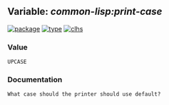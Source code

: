 ## Variable: ***common-lisp:*print-case****
[![package](https://img.shields.io/badge/Package-COMMON--LISP-5f9ea0.svg?style=social&colorA=999999)](../) [![type](https://img.shields.io/badge/Type-Variable-5f9ea0.svg?style=social&colorA=999999)](../#variable) [![clhs](https://img.shields.io/badge/CLHS-*PRINT--CASE*-5f9ea0.svg?style=social&colorA=999999)](http://www.lispworks.com/documentation/HyperSpec/Body/v_pr_cas.htm) 
### Value
```
UPCASE
```
### Documentation
```
What case should the printer should use default?
```

